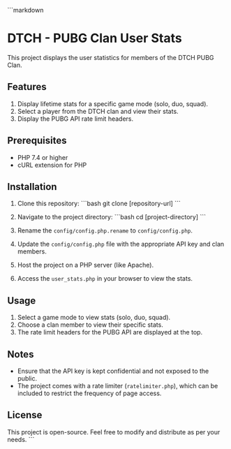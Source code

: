 \`\`\`markdown
# DTCH - PUBG Clan User Stats

This project displays the user statistics for members of the DTCH PUBG Clan.

## Features

1. Display lifetime stats for a specific game mode (solo, duo, squad).
2. Select a player from the DTCH clan and view their stats.
3. Display the PUBG API rate limit headers.

## Prerequisites

- PHP 7.4 or higher
- cURL extension for PHP

## Installation

1. Clone this repository:
   \`\`\`bash
   git clone [repository-url]
   \`\`\`

2. Navigate to the project directory:
   \`\`\`bash
   cd [project-directory]
   \`\`\`

3. Rename the `config/config.php.rename` to `config/config.php`.

4. Update the `config/config.php` file with the appropriate API key and clan members.

5. Host the project on a PHP server (like Apache).

6. Access the `user_stats.php` in your browser to view the stats.

## Usage

1. Select a game mode to view stats (solo, duo, squad).
2. Choose a clan member to view their specific stats.
3. The rate limit headers for the PUBG API are displayed at the top.

## Notes

- Ensure that the API key is kept confidential and not exposed to the public.
- The project comes with a rate limiter (`ratelimiter.php`), which can be included to restrict the frequency of page access.

## License

This project is open-source. Feel free to modify and distribute as per your needs.
\`\`\`
